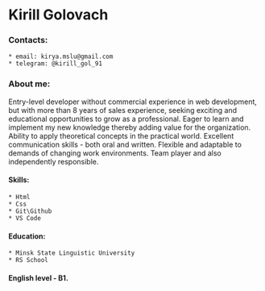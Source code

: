 # Kirill Golovach
### Contacts:
    * email: kirya.mslu@gmail.com
    * telegram: @kirill_gol_91
### About me:
Entry-level developer without commercial experience in web development, but with more than 8 years of
sales experience, seeking exciting and educational opportunities to grow as a professional. Eager to learn and implement
my new knowledge thereby adding value for the organization. Ability to apply theoretical concepts in the practical world. 
Excellent communication skills - both oral and written. Flexible and adaptable to demands of changing work environments. Team player and also independently responsible.
#### Skills:
    * Html
    * Css
    * Git\Github
    * VS Code

#### Education:
    * Minsk State Linguistic University
    * RS School

#### English level - B1.
